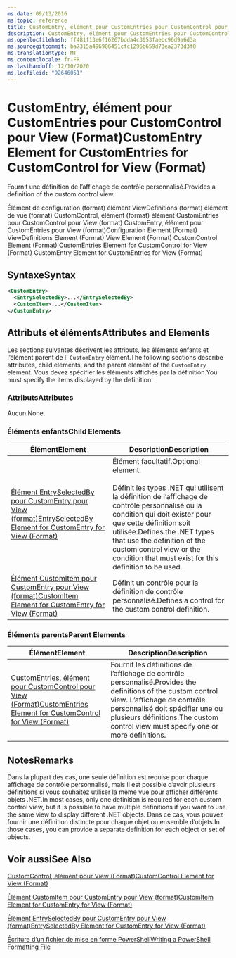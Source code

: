 ```yaml
---
ms.date: 09/13/2016
ms.topic: reference
title: CustomEntry, élément pour CustomEntries pour CustomControl pour View (Format)
description: CustomEntry, élément pour CustomEntries pour CustomControl pour View (Format)
ms.openlocfilehash: ff481f13e6f16267bdda4c3053faebc96d9a6d3a
ms.sourcegitcommit: ba7315a496986451cfc1296b659d73ea2373d3f0
ms.translationtype: MT
ms.contentlocale: fr-FR
ms.lasthandoff: 12/10/2020
ms.locfileid: "92646051"
---
```

# <a name="customentry-element-for-customentries-for-customcontrol-for-view-format"></a><span data-ttu-id="86776-103">CustomEntry, élément pour CustomEntries pour CustomControl pour View (Format)</span><span class="sxs-lookup"><span data-stu-id="86776-103">CustomEntry Element for CustomEntries for CustomControl for View (Format)</span></span>

<span data-ttu-id="86776-104">Fournit une définition de l’affichage de contrôle personnalisé.</span><span class="sxs-lookup"><span data-stu-id="86776-104">Provides a definition of the custom control view.</span></span>

<span data-ttu-id="86776-105">Élément de configuration (format) élément ViewDefinitions (format) élément de vue (format) CustomControl, élément (format) élément CustomEntries pour CustomControl pour View (format) CustomEntry, élément pour CustomEntries pour View (format)</span><span class="sxs-lookup"><span data-stu-id="86776-105">Configuration Element (Format) ViewDefinitions Element (Format) View Element (Format) CustomControl Element (Format) CustomEntries Element for CustomControl for View (Format) CustomEntry Element for CustomEntries for View (Format)</span></span>

## <a name="syntax"></a><span data-ttu-id="86776-106">Syntaxe</span><span class="sxs-lookup"><span data-stu-id="86776-106">Syntax</span></span>

```xml
<CustomEntry>
  <EntrySelectedBy>...</EntrySelectedBy>
  <CustomItem>...</CustomItem>
</CustomEntry>
```

## <a name="attributes-and-elements"></a><span data-ttu-id="86776-107">Attributs et éléments</span><span class="sxs-lookup"><span data-stu-id="86776-107">Attributes and Elements</span></span>

<span data-ttu-id="86776-108">Les sections suivantes décrivent les attributs, les éléments enfants et l’élément parent de l' `CustomEntry` élément.</span><span class="sxs-lookup"><span data-stu-id="86776-108">The following sections describe attributes, child elements, and the parent element of the `CustomEntry` element.</span></span> <span data-ttu-id="86776-109">Vous devez spécifier les éléments affichés par la définition.</span><span class="sxs-lookup"><span data-stu-id="86776-109">You must specify the items displayed by the definition.</span></span>

### <a name="attributes"></a><span data-ttu-id="86776-110">Attributs</span><span class="sxs-lookup"><span data-stu-id="86776-110">Attributes</span></span>

<span data-ttu-id="86776-111">Aucun.</span><span class="sxs-lookup"><span data-stu-id="86776-111">None.</span></span>

### <a name="child-elements"></a><span data-ttu-id="86776-112">Éléments enfants</span><span class="sxs-lookup"><span data-stu-id="86776-112">Child Elements</span></span>

|<span data-ttu-id="86776-113">Élément</span><span class="sxs-lookup"><span data-stu-id="86776-113">Element</span></span>|<span data-ttu-id="86776-114">Description</span><span class="sxs-lookup"><span data-stu-id="86776-114">Description</span></span>|
|-------------|-----------------|
|[<span data-ttu-id="86776-115">Élément EntrySelectedBy pour CustomEntry pour View (format)</span><span class="sxs-lookup"><span data-stu-id="86776-115">EntrySelectedBy Element for CustomEntry for View (Format)</span></span>](./entryselectedby-element-for-customentry-for-customcontrol-for-view-format.md)|<span data-ttu-id="86776-116">Élément facultatif.</span><span class="sxs-lookup"><span data-stu-id="86776-116">Optional element.</span></span><br /><br /> <span data-ttu-id="86776-117">Définit les types .NET qui utilisent la définition de l’affichage de contrôle personnalisé ou la condition qui doit exister pour que cette définition soit utilisée.</span><span class="sxs-lookup"><span data-stu-id="86776-117">Defines the .NET types that use the definition of the custom control view or the condition that must exist for this definition to be used.</span></span>|
|[<span data-ttu-id="86776-118">Élément CustomItem pour CustomEntry pour View (format)</span><span class="sxs-lookup"><span data-stu-id="86776-118">CustomItem Element for CustomEntry for View (Format)</span></span>](./customitem-element-for-customentry-for-customcontrol-for-view-format.md)|<span data-ttu-id="86776-119">Définit un contrôle pour la définition de contrôle personnalisé.</span><span class="sxs-lookup"><span data-stu-id="86776-119">Defines a control for the custom control definition.</span></span>|

### <a name="parent-elements"></a><span data-ttu-id="86776-120">Éléments parents</span><span class="sxs-lookup"><span data-stu-id="86776-120">Parent Elements</span></span>

|<span data-ttu-id="86776-121">Élément</span><span class="sxs-lookup"><span data-stu-id="86776-121">Element</span></span>|<span data-ttu-id="86776-122">Description</span><span class="sxs-lookup"><span data-stu-id="86776-122">Description</span></span>|
|-------------|-----------------|
|[<span data-ttu-id="86776-123">CustomEntries, élément pour CustomControl pour View (Format)</span><span class="sxs-lookup"><span data-stu-id="86776-123">CustomEntries Element for CustomControl for View (Format)</span></span>](./customentries-element-for-customcontrol-for-view-format.md)|<span data-ttu-id="86776-124">Fournit les définitions de l’affichage de contrôle personnalisé.</span><span class="sxs-lookup"><span data-stu-id="86776-124">Provides the definitions of the custom control view.</span></span> <span data-ttu-id="86776-125">L’affichage de contrôle personnalisé doit spécifier une ou plusieurs définitions.</span><span class="sxs-lookup"><span data-stu-id="86776-125">The custom control view must specify one or more definitions.</span></span>|

## <a name="remarks"></a><span data-ttu-id="86776-126">Notes</span><span class="sxs-lookup"><span data-stu-id="86776-126">Remarks</span></span>

<span data-ttu-id="86776-127">Dans la plupart des cas, une seule définition est requise pour chaque affichage de contrôle personnalisé, mais il est possible d’avoir plusieurs définitions si vous souhaitez utiliser la même vue pour afficher différents objets .NET.</span><span class="sxs-lookup"><span data-stu-id="86776-127">In most cases, only one definition is required for each custom control view, but it is possible to have multiple definitions if you want to use the same view to display different .NET objects.</span></span> <span data-ttu-id="86776-128">Dans ce cas, vous pouvez fournir une définition distincte pour chaque objet ou ensemble d’objets.</span><span class="sxs-lookup"><span data-stu-id="86776-128">In those cases, you can provide a separate definition for each object or set of objects.</span></span>

## <a name="see-also"></a><span data-ttu-id="86776-129">Voir aussi</span><span class="sxs-lookup"><span data-stu-id="86776-129">See Also</span></span>

[<span data-ttu-id="86776-130">CustomControl, élément pour View (Format)</span><span class="sxs-lookup"><span data-stu-id="86776-130">CustomControl Element for View (Format)</span></span>](./customcontrol-element-for-view-format.md)

[<span data-ttu-id="86776-131">Élément CustomItem pour CustomEntry pour View (format)</span><span class="sxs-lookup"><span data-stu-id="86776-131">CustomItem Element for CustomEntry for View (Format)</span></span>](./customitem-element-for-customentry-for-customcontrol-for-view-format.md)

[<span data-ttu-id="86776-132">Élément EntrySelectedBy pour CustomEntry pour View (format)</span><span class="sxs-lookup"><span data-stu-id="86776-132">EntrySelectedBy Element for CustomEntry for View (Format)</span></span>](./entryselectedby-element-for-customentry-for-customcontrol-for-view-format.md)

[<span data-ttu-id="86776-133">Écriture d’un fichier de mise en forme PowerShell</span><span class="sxs-lookup"><span data-stu-id="86776-133">Writing a PowerShell Formatting File</span></span>](./writing-a-powershell-formatting-file.md)
